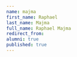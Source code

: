 ```yaml
---
name: majma
first_name: Raphael
last_name: Majma
full_name: Raphael Majma
redirect_from: 
alumni: true
published: true
---
```


